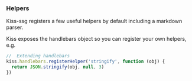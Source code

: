 ### Helpers

Kiss-ssg registers a few useful helpers by default including a markdown parser.

Kiss exposes the handlebars object so you can register your own helpers, e.g.

```js
//  Extending handlebars
kiss.handlebars.registerHelper('stringify', function (obj) {
  return JSON.stringify(obj, null, 3)
})
```
